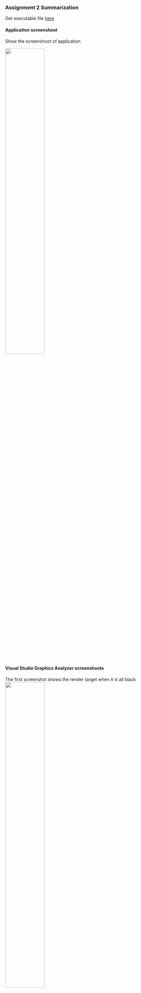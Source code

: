 ### Assignment 2 Summarization
Get executable file [here](http://www.plutoshe.com/assets/download/Assignment2_MyGame_.zip)
#### Application screenshoot
Show the screenshoot of application

<img src="http://www.plutoshe.com/assets/content/blogs/assignments/eng2_assignment02_app.png" width="50%" height="50%" style="margin:auto"/>

#### Visual Studio Graphics Analyzer screenshoots

The first screenshot shows the render target when it is all black
<img src="http://www.plutoshe.com/assets/content/blogs/assignments/eng2_assignment02_visualAnalyzer_01.png" width="50%" height="50%" style="margin:auto"/>

The next screenshot shows the render target with the 3D Object (the Draw() function should be highlighted)

<img src="http://www.plutoshe.com/assets/content/blogs/assignments/eng2_assignment02_visualAnalyzer_02.png" width="50%" height="50%" style="margin:auto"/>


#### RenderDoc screenshoots

The first screenshot shows the render target when it is all black (the glClear() function should be highlighted, and the Texture View tab should be selected)

<img src="http://www.plutoshe.com/assets/content/blogs/assignments/eng2_assignment02_renderdoc_01.png" width="50%" height="50%" style="margin:auto"/>

The second screenshot shows the render target with the 3D Object (the glDrawArrays() function should be highlighted and the Texture View tab should be selected)

<img src="http://www.plutoshe.com/assets/content/blogs/assignments/eng2_assignment02_renderdoc_02.png" width="50%" height="50%" style="margin:auto"/>

The final screenshot shows the 3D Object's two triangles (the glDrawArrays() function should be highlighted but the Mesh Output tab should be selected, and either the VS Input or VS Output sub-tab should also be selected)

<img src="http://www.plutoshe.com/assets/content/blogs/assignments/eng2_assignment02_renderdoc_03.png" width="50%" height="50%" style="margin:auto"/>

#### Effect demonstration
For every effect, I declare a structure to embrace shaders the render target has, and add interfaces for loading shaders, and binding shaders.
```
class Effect
{
public:
	std::string m_vertexShaderPath;
    std::string m_fragmentShaderPath;
    void SetVertexShaderPath(std::string vertexShaderPath) { m_vertexShaderPath = vertexShaderPath; }
    void SetFragmentShaderPath(std::string fragmentShaderPath) { m_fragmentShaderPath = fragmentShaderPath; }
    eae6320::cResult Load(eae6320::Assets::cManager<eae6320::Graphics::cShader>& manager, eae6320::Graphics::cShader::Handle& vertexShader, eae6320::Graphics::cShader::Handle& fragmentShader);
    void Bind(eae6320::Assets::cManager<eae6320::Graphics::cShader>& s_manager, eae6320::Graphics::cShader::Handle& s_vertexShader, eae6320::Graphics::cShader::Handle& s_fragmentShader);
}
```
And use following code to load all effects.
```
eae6320::cResult Load(eae6320::Assets::cManager<eae6320::Graphics::cShader> &manager, eae6320::Graphics::cShader::Handle &vertexShader, eae6320::Graphics::cShader::Handle &fragmentShader);
```
 Following code binds the effect and draws the 3D object in either Graphics.d3d.cpp or Graphics.gl.cpp 
```
auto result = eae6320::Results::Success;
eae6320::Graphics::Env::s_effect.SetVertexShaderPath("data/shaders/vertex/standard.shader");
eae6320::Graphics::Env::s_effect.SetFragmentShaderPath("data/shaders/fragment/change_color.shader");
if (!(result = eae6320::Graphics::Env::s_effect.Load(eae6320::Graphics::cShader::s_manager, eae6320::Graphics::Env::s_vertexShader, eae6320::Graphics::Env::s_fragmentShader)))
{
    EAE6320_ASSERTF(false, "Can't initialize effects");
    return result;
}
{
    constexpr uint8_t defaultRenderState = 0;
    if (!(result = eae6320::Graphics::cRenderState::s_manager.Load(defaultRenderState, eae6320::Graphics::Env::s_renderState)))
    {
        EAE6320_ASSERTF(false, "Can't initialize shading data without render state");
        return result;
    }
}
		
```

And following code to bind effect, draw geometry

```

	// Bind the shading data
	{
		eae6320::Graphics::Env::s_effect.Bind(cShader::s_manager, eae6320::Graphics::Env::s_vertexShader, eae6320::Graphics::Env::s_fragmentShader);

	}
	// Draw the geometry
	{
		eae6320::Graphics::Env::s_geometry.Draw();
	}
```
Detailed implementation could see cEffect.cpp/cGeometry.cpp.

#### Remaining differences are between Graphics.d3d.cpp and Graphics.gl.cpp

There are a lot of difference things between Graphics.d3d.cpp and Graphics.gl.cpp, including:
- the static variable storage
- the view it creates
- how to load data into the buffer 
- how to render a frame
